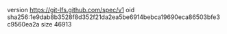 version https://git-lfs.github.com/spec/v1
oid sha256:1e9dab8b3528f8d352f21da2ea5be6914bebca19690eca86503bfe3c9560ea2a
size 46913

